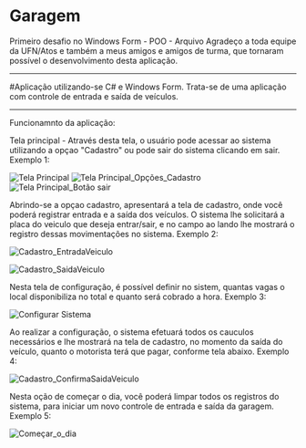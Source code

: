 # Garagem
Primeiro desafio no Windows Form - POO - Arquivo
Agradeço a toda equipe da UFN/Atos e também a meus amigos e amigos de turma, que tornaram possível o desenvolvimento desta aplicação.

______________________________________________________________________________________________________________________________________________________
#Aplicação utilizando-se C# e Windows Form.
Trata-se de uma aplicação com controle de entrada e saída de veículos.
______________________________________________________________________________________________________________________________________________________
Funcionamnto da aplicação:

Tela principal - Através desta tela, o usuário pode acessar ao sistema utilizando a opçao "Cadastro" ou pode sair do sistema clicando em sair.
Exemplo 1:

![Tela Principal](https://user-images.githubusercontent.com/68605187/174937391-ddf7f61f-32b5-4b39-865a-929c6bc7c038.jpg)
![Tela Principal_Opções_Cadastro](https://user-images.githubusercontent.com/68605187/174937636-b1745bbf-eccc-4b73-986f-b21e2754598c.jpg)
![Tela Principal_Botão sair](https://user-images.githubusercontent.com/68605187/174937641-90f620a0-6d60-498e-8633-804c34729c96.jpg)

Abrindo-se a opçao cadastro, apresentará a tela de cadastro, onde você poderá registrar entrada e a saída dos veículos.
O sistema lhe solicitará a placa do veiculo que deseja entrar/sair, e no campo ao lando lhe mostrará o registro dessas movimentações no sistema.
Exemplo 2:

![Cadastro_EntradaVeiculo](https://user-images.githubusercontent.com/68605187/174937696-237c787d-2d88-4eef-b666-8ca919447047.jpg)

![Cadastro_SaidaVeiculo](https://user-images.githubusercontent.com/68605187/174937866-eb10d9e8-18bd-446f-a982-526c44a29ed5.jpg)

Nesta tela de configuração, é possível definir no sistem, quantas vagas o local disponibiliza no total e quanto será cobrado a hora.
Exemplo 3:

![Configurar Sistema](https://user-images.githubusercontent.com/68605187/174938064-e6e47d02-41b7-4590-a4c3-b9936c6c6172.jpg)

Ao realizar a configuração, o sistema efetuará todos os cauculos necessários e lhe mostrará na tela de cadastro, no momento da saída do veículo, quanto o motorista terá que pagar, conforme tela abaixo.
Exemplo 4:

![Cadastro_ConfirmaSaidaVeiculo](https://user-images.githubusercontent.com/68605187/174937864-fc9dfbbb-20d7-4494-8cb5-3650104f3bb6.jpg)

Nesta oção de começar o dia, você poderá limpar todos os registros do sistema, para iniciar um novo controle de entrada e saída da garagem.
Exemplo 5:

![Começar_o_dia](https://user-images.githubusercontent.com/68605187/174938034-6d464e2e-3676-4eb4-ad66-25be2c04b63e.jpg)
